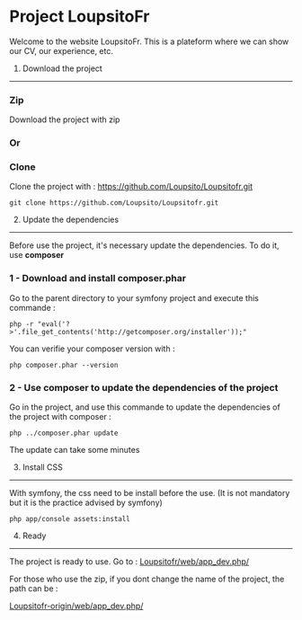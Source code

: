 Project LoupsitoFr
========================

Welcome to the website LoupsitoFr. This is a plateform where we can show our CV, our experience, etc.

1) Download the project
----------------------------------
### Zip
Download the project with zip

### Or

### Clone
Clone the project with : https://github.com/Loupsito/Loupsitofr.git

    git clone https://github.com/Loupsito/Loupsitofr.git
    
2) Update the dependencies
----------------------------------
Before use the project, it's necessary update the dependencies. To do it, use **composer**

### 1 - Download and install composer.phar

Go to the parent directory to your symfony project and execute this commande :

    php -r "eval('?>'.file_get_contents('http://getcomposer.org/installer'));"  
    
You can verifie your composer version with :

    php composer.phar --version
    
### 2 - Use composer to update the dependencies of the project

Go in the project, and use this commande to update the dependencies of the project with composer : 

    php ../composer.phar update

The update can take some minutes
    
3) Install CSS
----------------------------------
With symfony, the css need to be install before the use. (It is not mandatory but it is the practice advised by symfony)

    php app/console assets:install
    
4) Ready    
----------------------------------
The project is ready to use.
Go to : <a href="Loupsitofr/web/app_dev.php/">Loupsitofr/web/app_dev.php/</a>

For those who use the zip, if you dont change the name of the project, the path can be : 

<a href="Loupsitofr-origin/web/app_dev.php/">Loupsitofr-origin/web/app_dev.php/</a>
